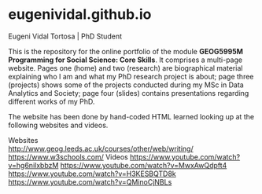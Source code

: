 # eugenividal.github.io
Eugeni Vidal Tortosa | PhD Student

This is the repository for the online portfolio of the module **GEOG5995M Programming for Social Science: Core Skills**. 
It comprises a multi-page website. Pages one (home) and two (research) are biographical material explaining who I am and what my PhD research project is about; page three (projects) shows some of the projects conducted during my MSc in Data Analytics and Society; page four (slides) contains presentations regarding different works of my PhD.

The website has been done by hand-coded HTML learned looking up at the following websites and videos.

Websites  
http://www.geog.leeds.ac.uk/courses/other/web/writing/
https://www.w3schools.com/
Videos 
https://www.youtube.com/watch?v=hg6nilxbbzM
https://www.youtube.com/watch?v=MwxAwQdpft4
https://www.youtube.com/watch?v=H3KESBQTD8k
https://www.youtube.com/watch?v=QMinoCjNBLs

